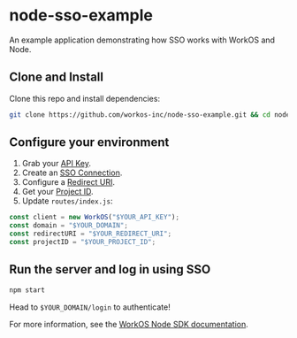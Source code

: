 # node-sso-example

An example application demonstrating how SSO works with WorkOS and Node.

## Clone and Install

Clone this repo and install dependencies:

```sh
git clone https://github.com/workos-inc/node-sso-example.git && cd node-sso-example && npm install
```

## Configure your environment

1. Grab your [API Key](https://dashboard.workos.com/api-keys).
2. Create an [SSO Connection](https://dashboard.workos.com/sso/connections).
3. Configure a [Redirect URI](https://dashboard.workos.com/sso/configuration).
4. Get your [Project ID](https://dashboard.workos.com/sso/configuration).
5. Update `routes/index.js`:

```typescript
const client = new WorkOS("$YOUR_API_KEY");
const domain = "$YOUR_DOMAIN";
const redirectURI = "$YOUR_REDIRECT_URI";
const projectID = "$YOUR_PROJECT_ID";
```

## Run the server and log in using SSO

```sh
npm start
```

Head to `$YOUR_DOMAIN/login` to authenticate!

For more information, see the [WorkOS Node SDK documentation](https://docs.workos.com/sdk/node).
